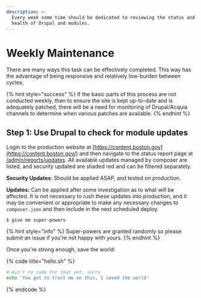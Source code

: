 ```yaml
---
description: >-
  Every week some time should be dedicated to reviewing the status and general
  health of Drupal and modules.
---
```


# Weekly Maintenance

There are many ways this task can be effectively completed.  This way has the advantage of being responsive and relatively low-burden between cycles.  

{% hint style="success" %}
If the basic parts of this process are not conducted weekly, then to ensure the site is kept up-to-date and is adequately patched, there will be a need for monitoring of Drupal/Acquia channels to determine when various patches are available.
{% endhint %}

## Step 1: Use Drupal to check for module updates

Login to the production website at [https://content.boston.gov](https://content.boston.gov/) and then navigate to the status report page at [/admin/reports/updates](https://content.boston.gov/admin/reports/updates).  All available updates managed by composer are listed, and security updated are shaded red and can be filtered separately.

**Security Updates**: Should be applied ASAP, and tested on production.

**Updates:** Can be applied after some investigation as to what will be affected.  It is not necessary to rush these updates into production, and it may be convenient or appropriate to make any necessary changes to `composer.json` and then include in the next scheduled deploy.

```
$ give me super-powers
```

{% hint style="info" %}
 Super-powers are granted randomly so please submit an issue if you're not happy with yours.
{% endhint %}

Once you're strong enough, save the world:

{% code title="hello.sh" %}
```bash
# Ain't no code for that yet, sorry
echo 'You got to trust me on this, I saved the world'
```
{% endcode %}



